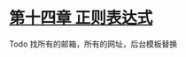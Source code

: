 # [第十四章 正则表达式](https://www.houdunren.com/Edu/site/1/front/lesson/335/show)
Todo 找所有的邮箱，所有的网址，后台模板替换

